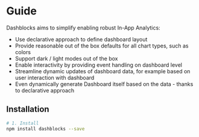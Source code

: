 # Guide


Dashblocks aims to simplify enabling robust In-App Analytics: 

* Use declarative approach to define dashboard layout
* Provide reasonable out of the box defaults for all chart types, such as colors
* Support dark / light modes out of the box    
* Enable interactivity by providing event handling on dashboard level
* Streamline dynamic updates of dashboard data, for example based on user interaction with dashboard
* Even dynamically generate Dashboard itself based on the data - thanks to declarative approach   


## Installation

```bash
# 1. Install
npm install dashblocks --save


```




